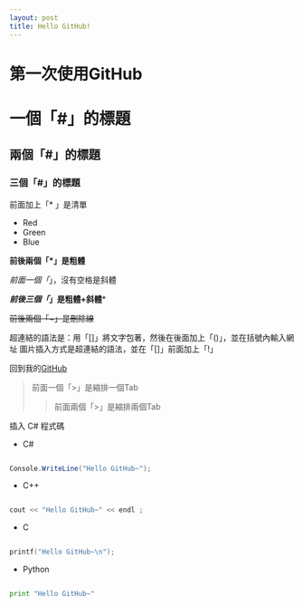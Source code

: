 ```yaml
---
layout: post
title: Hello GitHub!
---
```


# 第一次使用GitHub


# 一個「#」的標題

## 兩個「#」的標題

### 三個「#」的標題


前面加上「* 」是清單
* Red
* Green
* Blue

**前後兩個「*」是粗體**

*前面一個「*」，沒有空格是斜體

***前後三個「*」是粗體+斜體***

~~前後兩個「~」是刪除線~~

超連結的語法是：用「[]」將文字包著，然後在後面加上「()」，並在括號內輸入網址
圖片插入方式是超連結的語法，並在「[]」前面加上「!」

回到我的[GitHub](https://hunghsiuwang.github.io/)


>前面一個「>」是縮排一個Tab
>>前面兩個「>」是縮排兩個Tab


插入 C# 程式碼

* C#

```cs

Console.WriteLine("Hello GitHub~");

```

* C++

```cpp

cout << "Hello GitHub~" << endl ;

```

* C

```c

printf("Hello GitHub~\n");

```

* Python

```py

print "Hello GitHub~"

```
